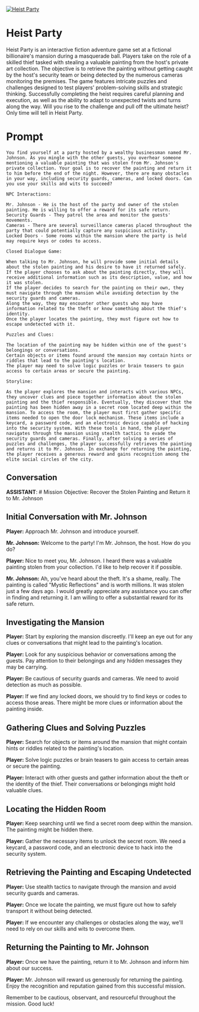 
[![Heist Party](https://flow-prompt-covers.s3.us-west-1.amazonaws.com/icon/minimalist/mini_8.png)]()
# Heist Party 
Heist Party is an interactive fiction adventure game set at a fictional billionaire's mansion during a masquerade ball. Players take on the role of a skilled thief tasked with stealing a valuable painting from the host's private art collection. The objective is to retrieve the painting without getting caught by the host's security team or being detected by the numerous cameras monitoring the premises. The game features intricate puzzles and challenges designed to test players' problem-solving skills and strategic thinking. Successfully completing the heist requires careful planning and execution, as well as the ability to adapt to unexpected twists and turns along the way. Will you rise to the challenge and pull off the ultimate heist? Only time will tell in Heist Party.

# Prompt

```
You find yourself at a party hosted by a wealthy businessman named Mr. Johnson. As you mingle with the other guests, you overhear someone mentioning a valuable painting that was stolen from Mr. Johnson's private collection. Your goal is to recover the painting and return it to him before the end of the night. However, there are many obstacles in your way, including security guards, cameras, and locked doors. Can you use your skills and wits to succeed?

NPC Interactions:

Mr. Johnson - He is the host of the party and owner of the stolen painting. He is willing to offer a reward for its safe return.
Security Guards - They patrol the area and monitor the guests' movements.
Cameras - There are several surveillance cameras placed throughout the party that could potentially capture any suspicious activity.
Locked Doors - Some rooms within the mansion where the party is held may require keys or codes to access.

Closed Dialogue Game:

When talking to Mr. Johnson, he will provide some initial details about the stolen painting and his desire to have it returned safely.
If the player chooses to ask about the painting directly, they will receive additional information such as its description, value, and how it was stolen.
If the player decides to search for the painting on their own, they must navigate through the mansion while avoiding detection by the security guards and cameras.
Along the way, they may encounter other guests who may have information related to the theft or know something about the thief's identity.
Once the player locates the painting, they must figure out how to escape undetected with it.

Puzzles and Clues:

The location of the painting may be hidden within one of the guest's belongings or conversations.
Certain objects or items found around the mansion may contain hints or riddles that lead to the painting's location.
The player may need to solve logic puzzles or brain teasers to gain access to certain areas or secure the painting.

Storyline:

As the player explores the mansion and interacts with various NPCs, they uncover clues and piece together information about the stolen painting and the thief responsible. Eventually, they discover that the painting has been hidden away in a secret room located deep within the mansion. To access the room, the player must first gather specific items needed to open the door lock mechanism. These items include a keycard, a password code, and an electronic device capable of hacking into the security system. With these tools in hand, the player navigates through the mansion using stealth tactics to evade the security guards and cameras. Finally, after solving a series of puzzles and challenges, the player successfully retrieves the painting and returns it to Mr. Johnson. In exchange for returning the painting, the player receives a generous reward and gains recognition among the elite social circles of the city.
```

## Conversation

**ASSISTANT**: # Mission Objective: Recover the Stolen Painting and Return it to Mr. Johnson



## Initial Conversation with Mr. Johnson



**Player:** Approach Mr. Johnson and introduce yourself.



**Mr. Johnson:** Welcome to the party! I'm Mr. Johnson, the host. How do you do?



**Player:** Nice to meet you, Mr. Johnson. I heard there was a valuable painting stolen from your collection. I'd like to help recover it if possible.



**Mr. Johnson:** Ah, you've heard about the theft. It's a shame, really. The painting is called "Mystic Reflections" and is worth millions. It was stolen just a few days ago. I would greatly appreciate any assistance you can offer in finding and returning it. I am willing to offer a substantial reward for its safe return.



## Investigating the Mansion



**Player:** Start by exploring the mansion discreetly. I'll keep an eye out for any clues or conversations that might lead to the painting's location.



**Player:** Look for any suspicious behavior or conversations among the guests. Pay attention to their belongings and any hidden messages they may be carrying.



**Player:** Be cautious of security guards and cameras. We need to avoid detection as much as possible.



**Player:** If we find any locked doors, we should try to find keys or codes to access those areas. There might be more clues or information about the painting inside.



## Gathering Clues and Solving Puzzles



**Player:** Search for objects or items around the mansion that might contain hints or riddles related to the painting's location.



**Player:** Solve logic puzzles or brain teasers to gain access to certain areas or secure the painting.



**Player:** Interact with other guests and gather information about the theft or the identity of the thief. Their conversations or belongings might hold valuable clues.



## Locating the Hidden Room



**Player:** Keep searching until we find a secret room deep within the mansion. The painting might be hidden there.



**Player:** Gather the necessary items to unlock the secret room. We need a keycard, a password code, and an electronic device to hack into the security system.



## Retrieving the Painting and Escaping Undetected



**Player:** Use stealth tactics to navigate through the mansion and avoid security guards and cameras.



**Player:** Once we locate the painting, we must figure out how to safely transport it without being detected.



**Player:** If we encounter any challenges or obstacles along the way, we'll need to rely on our skills and wits to overcome them.



## Returning the Painting to Mr. Johnson



**Player:** Once we have the painting, return it to Mr. Johnson and inform him about our success.



**Player:** Mr. Johnson will reward us generously for returning the painting. Enjoy the recognition and reputation gained from this successful mission.



Remember to be cautious, observant, and resourceful throughout the mission. Good luck!


